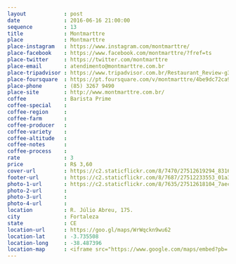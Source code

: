 ```yaml
---
layout            : post
date              : 2016-06-16 21:00:00
sequence          : 13
title             : Montmarttre
place             : Montmarttre
place-instagram   : https://www.instagram.com/montmarttre/
place-facebook    : https://www.facebook.com/montmarttre/?fref=ts
place-twitter     : https://twitter.com/montmarttre
place-email       : atendimento@montmarttre.com.br
place-tripadvisor : https://www.tripadvisor.com.br/Restaurant_Review-g303293-d4475086-Reviews-Montmarttre-Fortaleza_State_of_Ceara.html
place-foursquare  : https://pt.foursquare.com/v/montmarttre/4be9dc72ca97d13ab0756c77
place-phone       : (85) 3267 9490
place-site        : http://www.montmarttre.com.br/
coffee            : Barista Prime
coffee-special    : 
coffee-region     : 
coffee-farm       : 
coffee-producer   : 
coffee-variety    : 
coffee-altitude   : 
coffee-notes      : 
coffee-process    : 
rate              : 3
price             : R$ 3,60
cover-url         : https://c2.staticflickr.com/8/7470/27512619294_8316d1a019_o.jpg
footer-url        : https://c2.staticflickr.com/8/7687/27512233553_01a3baedbe_o.jpg
photo-1-url       : https://c2.staticflickr.com/8/7635/27512618104_7aecd9e008_o.jpg
photo-2-url       : 
photo-3-url       : 
photo-4-url       : 
location          : R. Júlio Abreu, 175.
city              : Fortaleza
state             : CE
location-url      : https://goo.gl/maps/WrWqckn9wu62
location-lat      : -3.735508
location-long     : -38.487396
location-map      : <iframe src="https://www.google.com/maps/embed?pb=!1m18!1m12!1m3!1d3981.3415169550567!2d-38.48956278573137!3d-3.735545644253717!2m3!1f0!2f0!3f0!3m2!1i1024!2i768!4f13.1!3m3!1m2!1s0x7c7487decaed479%3A0xd6aa338eefd3cbb4!2sMONTMARTTRE!5e0!3m2!1spt-BR!2sbr!4v1468175033365" width="100%" height="450" frameborder="0" style="border:0" scrolling="no"></iframe>
---
```

